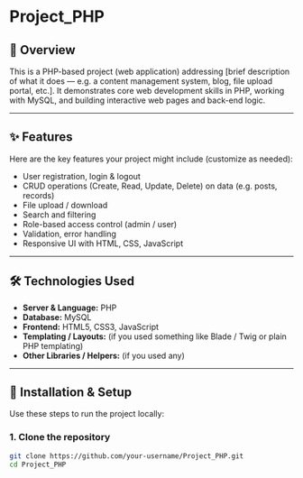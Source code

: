 # Project_PHP

## 📌 Overview  
This is a PHP-based project (web application) addressing [brief description of what it does — e.g. a content management system, blog, file upload portal, etc.]. It demonstrates core web development skills in PHP, working with MySQL, and building interactive web pages and back-end logic.

---

## ✨ Features  
Here are the key features your project might include (customize as needed):  
- User registration, login & logout  
- CRUD operations (Create, Read, Update, Delete) on data (e.g. posts, records)  
- File upload / download  
- Search and filtering  
- Role-based access control (admin / user)  
- Validation, error handling  
- Responsive UI with HTML, CSS, JavaScript  

---

## 🛠️ Technologies Used  
- **Server & Language:** PHP  
- **Database:** MySQL  
- **Frontend:** HTML5, CSS3, JavaScript  
- **Templating / Layouts:** (if you used something like Blade / Twig or plain PHP templating)  
- **Other Libraries / Helpers:** (if you used any)  

---

## 🚀 Installation & Setup  

Use these steps to run the project locally:

### 1. Clone the repository  
```bash
git clone https://github.com/your-username/Project_PHP.git
cd Project_PHP
